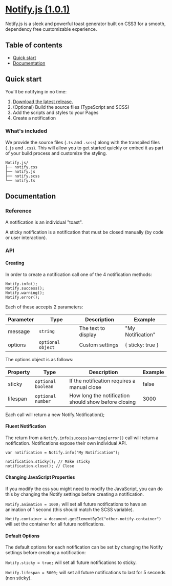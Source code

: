 # [Notify.js (1.0.1)](https://eliottrobson.me/portfolio/notify-js/)

Notify.js is a sleek and powerful toast generator built on CSS3 for a smooth, dependency free customizable experience.

## Table of contents

- [Quick start](#quick-start)
- [Documentation](#documentation)

## Quick start

You'll be notifying in no time:

1. [Download the latest release.](https://github.com/eliottrobson/Notify.js/archive/v1.0.1.zip)
2. (Optional) Build the source files (TypeScript and SCSS)
3. Add the scripts and styles to your Pages
4. Create a notification

### What's included

We provide the source files (`.ts` and `.scss`) along with the transpiled files (`.js` and `.css`). This will allow you to get started quickly or embed it as part of your build process and customize the styling.

```
Notify.js/
├── notify.css
├── notify.js
├── notify.scss
└── notify.ts
```

## Documentation

### Reference

A notification is an individual "toast".

A sticky notification is a notification that must be closed manually (by code or user interaction).

### API

#### Creating

In order to create a notification call one of the 4 notification methods:

```
Notify.info();
Notify.success();
Notify.warning();
Notify.error();
```

Each of these accepts 2 parameters:

Parameter | Type              | Description         | Example
--------- | ----------------- | ------------------- | -----------------
message   | `string`          | The text to display | "My Notification"
options   | `optional object` | Custom settings     | { sticky: true }

The options object is as follows:

Property | Type               | Description                                          | Example
-------- | ------------------ | ---------------------------------------------------- | -------
sticky   | `optional boolean` | If the notification requires a manual close          | false
lifespan | `optional number`  | How long the notification should show before closing | 3000

Each call will return a new Notify.Notification();

#### Fluent Notification

The return from a `Notify.info|success|warning|error()` call will return a notification. Notifications expose their own individual API.

```
var notification = Notify.info("My Notification");

notification.sticky(); // Make sticky
notification.close(); // Close
```

#### Changing JavaScript Properties

If you modify the css you might need to modify the JavaScript, you can do this by changing the Notify settings before creating a notification.

`Notify.animation = 1000;` will set all future notifications to have an animation of 1 second (this should match the SCSS variable).

`Notify.container = document.getElementById("other-notify-container")` will set the container for all future notifications.

#### Default Options

The default options for each notification can be set by changing the Notify settings before creating a notification:

`Notify.sticky = true;` will set all future notifications to sticky.

`Notify.lifespan = 5000;` will set all future notifications to last for 5 seconds (non sticky).
